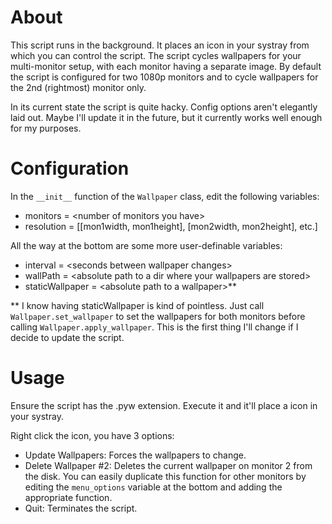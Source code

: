 # About #

This script runs in the background. It places an icon in your systray from which you can control the script. The script cycles wallpapers for your multi-monitor setup, with each monitor having a separate image. By default the script is configured for two 1080p monitors and to cycle wallpapers for the 2nd (rightmost) monitor only.

In its current state the script is quite hacky. Config options aren't elegantly laid out. Maybe I'll update it in the future, but it currently works well enough for my purposes.

# Configuration #

In the `__init__` function of the `Wallpaper` class, edit the following variables:

* monitors = \<number of monitors you have\>
* resolution = [[mon1width, mon1height], [mon2width, mon2height], etc.]

All the way at the bottom are some more user-definable variables:

* interval = \<seconds between wallpaper changes\>
* wallPath = \<absolute path to a dir where your wallpapers are stored\>
* staticWallpaper = \<absolute path to a wallpaper\>\*\*

\*\* I know having staticWallpaper is kind of pointless. Just call `Wallpaper.set_wallpaper` to set the wallpapers for both monitors before calling `Wallpaper.apply_wallpaper`. This is the first thing I'll change if I decide to update the script.

# Usage #

Ensure the script has the .pyw extension. Execute it and it'll place a icon in your systray.

Right click the icon, you have 3 options:

* Update Wallpapers: Forces the wallpapers to change.
* Delete Wallpaper #2: Deletes the current wallpaper on monitor 2 from the disk. You can easily duplicate this function for other monitors by editing the `menu_options` variable at the bottom and adding the appropriate function.
* Quit: Terminates the script.
